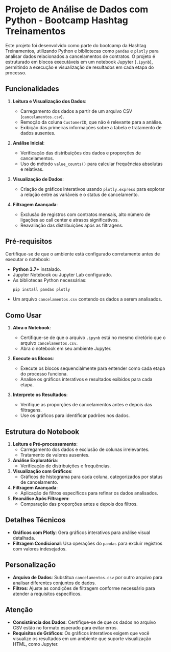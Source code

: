 # Projeto de Análise de Dados com Python - Bootcamp Hashtag Treinamentos

Este projeto foi desenvolvido como parte do bootcamp  da Hashtag Treinamentos, utilizando Python e bibliotecas como `pandas` e `plotly` para analisar dados relacionados a cancelamentos de contratos. O projeto é estruturado em blocos executáveis em um notebook Jupyter (`.ipynb`), permitindo a execução e visualização de resultados em cada etapa do processo.

## Funcionalidades

1. **Leitura e Visualização dos Dados**:
   - Carregamento dos dados a partir de um arquivo CSV (`cancelamentos.csv`).
   - Remoção da coluna `CustomerID`, que não é relevante para a análise.
   - Exibição das primeiras informações sobre a tabela e tratamento de dados ausentes.

2. **Análise Inicial**:
   - Verificação das distribuições dos dados e proporções de cancelamentos.
   - Uso do método `value_counts()` para calcular frequências absolutas e relativas.

3. **Visualização de Dados**:
   - Criação de gráficos interativos usando `plotly.express` para explorar a relação entre as variáveis e o status de cancelamento.

4. **Filtragem Avançada**:
   - Exclusão de registros com contratos mensais, alto número de ligações ao call center e atrasos significativos.
   - Reavaliação das distribuições após as filtragens.

## Pré-requisitos

Certifique-se de que o ambiente está configurado corretamente antes de executar o notebook:

- **Python 3.7+** instalado.
- Jupyter Notebook ou Jupyter Lab configurado.
- As bibliotecas Python necessárias:
  ```bash
  pip install pandas plotly
  ```
- Um arquivo `cancelamentos.csv` contendo os dados a serem analisados.

## Como Usar

1. **Abra o Notebook**:
   - Certifique-se de que o arquivo `.ipynb` está no mesmo diretório que o arquivo `cancelamentos.csv`.
   - Abra o notebook em seu ambiente Jupyter.

2. **Execute os Blocos**:
   - Execute os blocos sequencialmente para entender como cada etapa do processo funciona.
   - Analise os gráficos interativos e resultados exibidos para cada etapa.

3. **Interprete os Resultados**:
   - Verifique as proporções de cancelamentos antes e depois das filtragens.
   - Use os gráficos para identificar padrões nos dados.

## Estrutura do Notebook

1. **Leitura e Pré-processamento**:
   - Carregamento dos dados e exclusão de colunas irrelevantes.
   - Tratamento de valores ausentes.
2. **Análise Exploratória**:
   - Verificação de distribuições e frequências.
3. **Visualização com Gráficos**:
   - Gráficos de histograma para cada coluna, categorizados por status de cancelamento.
4. **Filtragem Avançada**:
   - Aplicação de filtros específicos para refinar os dados analisados.
5. **Reanálise Após Filtragem**:
   - Comparação das proporções antes e depois dos filtros.

## Detalhes Técnicos

- **Gráficos com Plotly**: Gera gráficos interativos para análise visual detalhada.
- **Filtragem Condicional**: Usa operações do `pandas` para excluir registros com valores indesejados.

## Personalização

- **Arquivo de Dados**: Substitua `cancelamentos.csv` por outro arquivo para analisar diferentes conjuntos de dados.
- **Filtros**: Ajuste as condições de filtragem conforme necessário para atender a requisitos específicos.

## Atenção

- **Consistência dos Dados**: Certifique-se de que os dados no arquivo CSV estão no formato esperado para evitar erros.
- **Requisitos de Gráficos**: Os gráficos interativos exigem que você visualize os resultados em um ambiente que suporte visualização HTML, como Jupyter.
